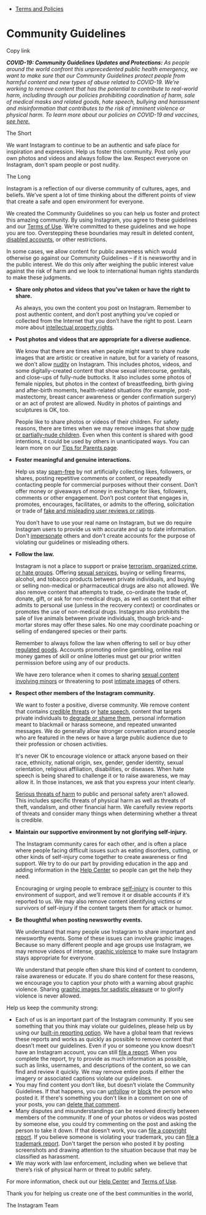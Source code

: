 *   [Terms and Policies](https://help.instagram.com/1417489251945243/?helpref=breadcrumb)

Community Guidelines
====================

Copy link

_**COVID-19: Community Guidelines Updates and Protections:** As people around the world confront this unprecedented public health emergency, we want to make sure that our Community Guidelines protect people from harmful content and new types of abuse related to COVID-19. We’re working to remove content that has the potential to contribute to real-world harm, including through our policies prohibiting coordination of harm, sale of medical masks and related goods, hate speech, bullying and harassment and misinformation that contributes to the risk of imminent violence or physical harm. To learn more about our policies on COVID-19 and vaccines, [see here.](https://help.instagram.com/697825587576762?helpref=faq_content)_

The Short

We want Instagram to continue to be an authentic and safe place for inspiration and expression. Help us foster this community. Post only your own photos and videos and always follow the law. Respect everyone on Instagram, don’t spam people or post nudity.

The Long

Instagram is a reflection of our diverse community of cultures, ages, and beliefs. We’ve spent a lot of time thinking about the different points of view that create a safe and open environment for everyone.

We created the Community Guidelines so you can help us foster and protect this amazing community. By using Instagram, you agree to these guidelines and our [Terms of Use](https://www.instagram.com/legal/terms). We’re committed to these guidelines and we hope you are too. Overstepping these boundaries may result in deleted content, [disabled accounts](https://help.instagram.com/366993040048856?helpref=faq_content), or other restrictions.

In some cases, we allow content for public awareness which would otherwise go against our Community Guidelines – if it is newsworthy and in the public interest. We do this only after weighing the public interest value against the risk of harm and we look to international human rights standards to make these judgments.

*   **Share only photos and videos that you’ve taken or have the right to share.**
    
    As always, you own the content you post on Instagram. Remember to post authentic content, and don’t post anything you’ve copied or collected from the Internet that you don’t have the right to post. Learn more about [intellectual property rights](https://help.instagram.com/126382350847838?helpref=faq_content).
    
*   **Post photos and videos that are appropriate for a diverse audience.**
    
    We know that there are times when people might want to share nude images that are artistic or creative in nature, but for a variety of reasons, we don’t allow [nudity](https://l.instagram.com/?u=https%3A%2F%2Fwww.facebook.com%2Fcommunitystandards%2Fadult_nudity_sexual_activity&e=AT2RpHN4MT-rxiGGMwHeXcWrucq-IfObxU2Q-_wkntXLPllU-UhItgKmbeUm5KYPXCoN3VaX13mf_4I1vAyUSg14ZqsVqcSFPJrOwWZIwqXhgUFC-9TdY3TQ9JUtdSeSmutOOcSh9Jh6wVqLJQopfdpA2yJ1MzAbAnwZCA) on Instagram. This includes photos, videos, and some digitally-created content that show sexual intercourse, genitals, and close-ups of fully-nude buttocks. It also includes some photos of female nipples, but photos in the context of breastfeeding, birth giving and after-birth moments, health-related situations (for example, post-mastectomy, breast cancer awareness or gender confirmation surgery) or an act of protest are allowed. Nudity in photos of paintings and sculptures is OK, too.
    
    People like to share photos or videos of their children. For safety reasons, there are times when we may remove images that show [nude or partially-nude children](https://l.instagram.com/?u=https%3A%2F%2Fwww.facebook.com%2Fcommunitystandards%2Fchild_nudity_sexual_exploitation&e=AT2RpHN4MT-rxiGGMwHeXcWrucq-IfObxU2Q-_wkntXLPllU-UhItgKmbeUm5KYPXCoN3VaX13mf_4I1vAyUSg14ZqsVqcSFPJrOwWZIwqXhgUFC-9TdY3TQ9JUtdSeSmutOOcSh9Jh6wVqLJQopfdpA2yJ1MzAbAnwZCA). Even when this content is shared with good intentions, it could be used by others in unanticipated ways. You can learn more on our [Tips for Parents page](https://help.instagram.com/154475974694511/?helpref=faq_content).
    
*   **Foster meaningful and genuine interactions.**
    
    Help us stay [spam-free](https://l.instagram.com/?u=https%3A%2F%2Fwww.facebook.com%2Fcommunitystandards%2Fspam&e=AT2RpHN4MT-rxiGGMwHeXcWrucq-IfObxU2Q-_wkntXLPllU-UhItgKmbeUm5KYPXCoN3VaX13mf_4I1vAyUSg14ZqsVqcSFPJrOwWZIwqXhgUFC-9TdY3TQ9JUtdSeSmutOOcSh9Jh6wVqLJQopfdpA2yJ1MzAbAnwZCA) by not artificially collecting likes, followers, or shares, posting repetitive comments or content, or repeatedly contacting people for commercial purposes without their consent. Don’t offer money or giveaways of money in exchange for likes, followers, comments or other engagement. Don’t post content that engages in, promotes, encourages, facilitates, or admits to the offering, solicitation or trade of [fake and misleading user reviews or ratings](https://l.instagram.com/?u=https%3A%2F%2Fwww.facebook.com%2Fcommunitystandards%2Ffraud_deception&e=AT2RpHN4MT-rxiGGMwHeXcWrucq-IfObxU2Q-_wkntXLPllU-UhItgKmbeUm5KYPXCoN3VaX13mf_4I1vAyUSg14ZqsVqcSFPJrOwWZIwqXhgUFC-9TdY3TQ9JUtdSeSmutOOcSh9Jh6wVqLJQopfdpA2yJ1MzAbAnwZCA).
    
    You don’t have to use your real name on Instagram, but we do require Instagram users to provide us with accurate and up to date information. Don't [impersonate](https://l.instagram.com/?u=https%3A%2F%2Fwww.facebook.com%2Fcommunitystandards%2Fmisrepresentation&e=AT2RpHN4MT-rxiGGMwHeXcWrucq-IfObxU2Q-_wkntXLPllU-UhItgKmbeUm5KYPXCoN3VaX13mf_4I1vAyUSg14ZqsVqcSFPJrOwWZIwqXhgUFC-9TdY3TQ9JUtdSeSmutOOcSh9Jh6wVqLJQopfdpA2yJ1MzAbAnwZCA) others and don't create accounts for the purpose of violating our guidelines or misleading others.
    
*   **Follow the law.**
    
    Instagram is not a place to support or praise [terrorism, organized crime, or hate groups](https://l.instagram.com/?u=https%3A%2F%2Fwww.facebook.com%2Fcommunitystandards%2Fdangerous_individuals_organizations&e=AT2RpHN4MT-rxiGGMwHeXcWrucq-IfObxU2Q-_wkntXLPllU-UhItgKmbeUm5KYPXCoN3VaX13mf_4I1vAyUSg14ZqsVqcSFPJrOwWZIwqXhgUFC-9TdY3TQ9JUtdSeSmutOOcSh9Jh6wVqLJQopfdpA2yJ1MzAbAnwZCA). Offering [sexual services](https://l.instagram.com/?u=https%3A%2F%2Fwww.facebook.com%2Fcommunitystandards%2Fsexual_solicitation&e=AT2RpHN4MT-rxiGGMwHeXcWrucq-IfObxU2Q-_wkntXLPllU-UhItgKmbeUm5KYPXCoN3VaX13mf_4I1vAyUSg14ZqsVqcSFPJrOwWZIwqXhgUFC-9TdY3TQ9JUtdSeSmutOOcSh9Jh6wVqLJQopfdpA2yJ1MzAbAnwZCA), buying or selling firearms, alcohol, and tobacco products between private individuals, and buying or selling non-medical or pharmaceutical drugs are also not allowed. We also remove content that attempts to trade, co-ordinate the trade of, donate, gift, or ask for non-medical drugs, as well as content that either admits to personal use (unless in the recovery context) or coordinates or promotes the use of non-medical drugs. Instagram also prohibits the sale of live animals between private individuals, though brick-and-mortar stores may offer these sales. No one may coordinate poaching or selling of endangered species or their parts.
    
    Remember to always follow the law when offering to sell or buy other [regulated goods](https://l.instagram.com/?u=https%3A%2F%2Fwww.facebook.com%2Fcommunitystandards%2Fregulated_goods&e=AT2RpHN4MT-rxiGGMwHeXcWrucq-IfObxU2Q-_wkntXLPllU-UhItgKmbeUm5KYPXCoN3VaX13mf_4I1vAyUSg14ZqsVqcSFPJrOwWZIwqXhgUFC-9TdY3TQ9JUtdSeSmutOOcSh9Jh6wVqLJQopfdpA2yJ1MzAbAnwZCA). Accounts promoting online gambling, online real money games of skill or online lotteries must get our prior written permission before using any of our products.
    
    We have zero tolerance when it comes to sharing [sexual content involving minors](https://l.instagram.com/?u=https%3A%2F%2Fwww.facebook.com%2Fcommunitystandards%2Fchild_nudity_sexual_exploitation&e=AT2RpHN4MT-rxiGGMwHeXcWrucq-IfObxU2Q-_wkntXLPllU-UhItgKmbeUm5KYPXCoN3VaX13mf_4I1vAyUSg14ZqsVqcSFPJrOwWZIwqXhgUFC-9TdY3TQ9JUtdSeSmutOOcSh9Jh6wVqLJQopfdpA2yJ1MzAbAnwZCA) or threatening to post [intimate images](https://l.instagram.com/?u=https%3A%2F%2Fwww.facebook.com%2Fcommunitystandards%2Fsexual_exploitation_adults&e=AT2RpHN4MT-rxiGGMwHeXcWrucq-IfObxU2Q-_wkntXLPllU-UhItgKmbeUm5KYPXCoN3VaX13mf_4I1vAyUSg14ZqsVqcSFPJrOwWZIwqXhgUFC-9TdY3TQ9JUtdSeSmutOOcSh9Jh6wVqLJQopfdpA2yJ1MzAbAnwZCA) of others.
    
*   **Respect other members of the Instagram community.**
    
    We want to foster a positive, diverse community. We remove content that contains [credible threats](https://l.instagram.com/?u=https%3A%2F%2Fwww.facebook.com%2Fcommunitystandards%2Fcredible_violence&e=AT2RpHN4MT-rxiGGMwHeXcWrucq-IfObxU2Q-_wkntXLPllU-UhItgKmbeUm5KYPXCoN3VaX13mf_4I1vAyUSg14ZqsVqcSFPJrOwWZIwqXhgUFC-9TdY3TQ9JUtdSeSmutOOcSh9Jh6wVqLJQopfdpA2yJ1MzAbAnwZCA) or [hate speech](https://l.instagram.com/?u=https%3A%2F%2Fwww.facebook.com%2Fcommunitystandards%2Fhate_speech&e=AT2RpHN4MT-rxiGGMwHeXcWrucq-IfObxU2Q-_wkntXLPllU-UhItgKmbeUm5KYPXCoN3VaX13mf_4I1vAyUSg14ZqsVqcSFPJrOwWZIwqXhgUFC-9TdY3TQ9JUtdSeSmutOOcSh9Jh6wVqLJQopfdpA2yJ1MzAbAnwZCA), content that targets private individuals to [degrade or shame them](https://l.instagram.com/?u=https%3A%2F%2Fwww.facebook.com%2Fcommunitystandards%2Fbullying&e=AT2RpHN4MT-rxiGGMwHeXcWrucq-IfObxU2Q-_wkntXLPllU-UhItgKmbeUm5KYPXCoN3VaX13mf_4I1vAyUSg14ZqsVqcSFPJrOwWZIwqXhgUFC-9TdY3TQ9JUtdSeSmutOOcSh9Jh6wVqLJQopfdpA2yJ1MzAbAnwZCA), personal information meant to blackmail or harass someone, and repeated unwanted messages. We do generally allow stronger conversation around people who are featured in the news or have a large public audience due to their profession or chosen activities.
    
    It's never OK to encourage violence or attack anyone based on their race, ethnicity, national origin, sex, gender, gender identity, sexual orientation, religious affiliation, disabilities, or diseases. When hate speech is being shared to challenge it or to raise awareness, we may allow it. In those instances, we ask that you express your intent clearly.
    
    [Serious threats of harm](https://l.instagram.com/?u=https%3A%2F%2Fwww.facebook.com%2Fcommunitystandards%2Fcredible_violence&e=AT2RpHN4MT-rxiGGMwHeXcWrucq-IfObxU2Q-_wkntXLPllU-UhItgKmbeUm5KYPXCoN3VaX13mf_4I1vAyUSg14ZqsVqcSFPJrOwWZIwqXhgUFC-9TdY3TQ9JUtdSeSmutOOcSh9Jh6wVqLJQopfdpA2yJ1MzAbAnwZCA) to public and personal safety aren't allowed. This includes specific threats of physical harm as well as threats of theft, vandalism, and other financial harm. We carefully review reports of threats and consider many things when determining whether a threat is credible.
    
*   **Maintain our supportive environment by not glorifying self-injury.**
    
    The Instagram community cares for each other, and is often a place where people facing difficult issues such as eating disorders, cutting, or other kinds of self-injury come together to create awareness or find support. We try to do our part by providing education in the app and adding information in the [Help Center](https://help.instagram.com/) so people can get the help they need.
    
    Encouraging or urging people to embrace [self-injury](https://l.instagram.com/?u=https%3A%2F%2Fwww.facebook.com%2Fcommunitystandards%2Fsuicide_self_injury_violence&e=AT2RpHN4MT-rxiGGMwHeXcWrucq-IfObxU2Q-_wkntXLPllU-UhItgKmbeUm5KYPXCoN3VaX13mf_4I1vAyUSg14ZqsVqcSFPJrOwWZIwqXhgUFC-9TdY3TQ9JUtdSeSmutOOcSh9Jh6wVqLJQopfdpA2yJ1MzAbAnwZCA) is counter to this environment of support, and we’ll remove it or disable accounts if it’s reported to us. We may also remove content identifying victims or survivors of self-injury if the content targets them for attack or humor.
    
*   **Be thoughtful when posting newsworthy events.**
    
    We understand that many people use Instagram to share important and newsworthy events. Some of these issues can involve graphic images. Because so many different people and age groups use Instagram, we may remove videos of intense, [graphic violence](https://l.instagram.com/?u=https%3A%2F%2Fwww.facebook.com%2Fcommunitystandards%2Fgraphic_violence&e=AT2RpHN4MT-rxiGGMwHeXcWrucq-IfObxU2Q-_wkntXLPllU-UhItgKmbeUm5KYPXCoN3VaX13mf_4I1vAyUSg14ZqsVqcSFPJrOwWZIwqXhgUFC-9TdY3TQ9JUtdSeSmutOOcSh9Jh6wVqLJQopfdpA2yJ1MzAbAnwZCA) to make sure Instagram stays appropriate for everyone.
    
    We understand that people often share this kind of content to condemn, raise awareness or educate. If you do share content for these reasons, we encourage you to caption your photo with a warning about graphic violence. Sharing [graphic images for sadistic pleasure](https://l.instagram.com/?u=https%3A%2F%2Fwww.facebook.com%2Fcommunitystandards%2Fcruel_insensitive&e=AT2RpHN4MT-rxiGGMwHeXcWrucq-IfObxU2Q-_wkntXLPllU-UhItgKmbeUm5KYPXCoN3VaX13mf_4I1vAyUSg14ZqsVqcSFPJrOwWZIwqXhgUFC-9TdY3TQ9JUtdSeSmutOOcSh9Jh6wVqLJQopfdpA2yJ1MzAbAnwZCA) or to glorify violence is never allowed.
    

Help us keep the community strong:

*   Each of us is an important part of the Instagram community. If you see something that you think may violate our guidelines, please help us by using our [built-in reporting option](https://help.instagram.com/165828726894770?helpref=faq_content). We have a global team that reviews these reports and works as quickly as possible to remove content that doesn’t meet our guidelines. Even if you or someone you know doesn’t have an Instagram account, you can still [file a report](https://help.instagram.com/contact/383679321740945). When you complete the report, try to provide as much information as possible, such as links, usernames, and descriptions of the content, so we can find and review it quickly. We may remove entire posts if either the imagery or associated captions violate our guidelines.
*   You may find content you don’t like, but doesn’t violate the Community Guidelines. If that happens, you can [unfollow](https://help.instagram.com/286340048138725?helpref=faq_content) or [block](https://help.instagram.com/426700567389543/?helpref=faq_content) the person who posted it. If there's something you don't like in a comment on one of your posts, you can [delete that comment](https://help.instagram.com/289098941190483?helpref=faq_content).
*   Many disputes and misunderstandings can be resolved directly between members of the community. If one of your photos or videos was posted by someone else, you could try commenting on the post and asking the person to take it down. If that doesn’t work, you can [file a copyright report](https://help.instagram.com/126382350847838?helpref=faq_content). If you believe someone is violating your trademark, you can [file a trademark report](https://help.instagram.com/222826637847963?helpref=faq_content). Don't target the person who posted it by posting screenshots and drawing attention to the situation because that may be classified as harassment.
*   We may work with law enforcement, including when we believe that there’s risk of physical harm or threat to public safety.

For more information, check out our [Help Center](https://help.instagram.com/) and [Terms of Use](https://l.instagram.com/?u=http%3A%2F%2Finstagram.com%2Flegal%2Fterms%2F%23&e=AT2RpHN4MT-rxiGGMwHeXcWrucq-IfObxU2Q-_wkntXLPllU-UhItgKmbeUm5KYPXCoN3VaX13mf_4I1vAyUSg14ZqsVqcSFPJrOwWZIwqXhgUFC-9TdY3TQ9JUtdSeSmutOOcSh9Jh6wVqLJQopfdpA2yJ1MzAbAnwZCA).

Thank you for helping us create one of the best communities in the world,

The Instagram Team